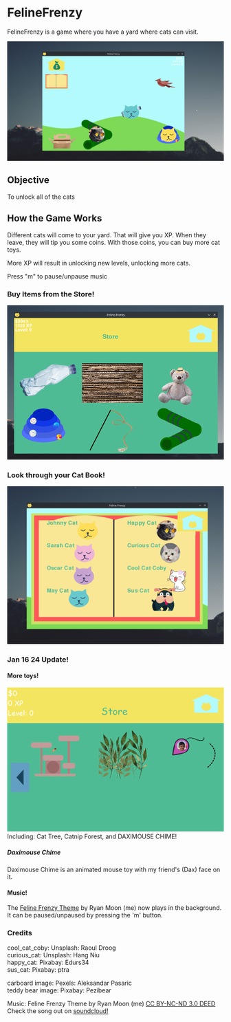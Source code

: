 # FelineFrenzy
FelineFrenzy is a game where you have a yard where cats can visit.

![Homescreen of Feline Frenzy](preview_images/preview_image.png)

## Objective
To unlock all of the cats

## How the Game Works
Different cats will come to your yard. That will give you XP.
When they leave, they will tip you some coins. With those coins, you can buy more cat toys.

More XP will result in unlocking new levels, unlocking more cats.

Press "m" to pause/unpause music

### Buy Items from the Store!
![The Store](preview_images/store_preview.png)

### Look through your Cat Book!
![Cat Book](preview_images/cat_book_preview.png)

### Jan 16 24 Update!

#### More toys!
![More Toys](preview_images/more_toys.png)
Including: Cat Tree, Catnip Forest, and DAXIMOUSE CHIME!

##### Daximouse Chime
Daximouse Chime is an animated mouse toy with my friend's (Dax) face on it.

#### Music!
The [Feline Frenzy Theme](https://soundcloud.com/ryan-moon-895940782/feline-frenzy-theme) by Ryan Moon (me) now plays in the background. It can be paused/unpaused by pressing the 'm' button.

### Credits
cool_cat_coby: Unsplash: Raoul Droog <br />
curious_cat: Unsplash: Hang Niu <br />
happy_cat: Pixabay: Edurs34 <br />
sus_cat: Pixabay: ptra <br />

carboard image: Pexels: Aleksandar Pasaric <br />
teddy bear image: Pixabay: Pezibear <br />

Music: Feline Frenzy Theme by Ryan Moon (me)
[CC BY-NC-ND 3.0 DEED](https://creativecommons.org/licenses/by-nc-nd/3.0/) <br />
Check the song out on [soundcloud!](https://soundcloud.com/ryan-moon-895940782/feline-frenzy-theme)
